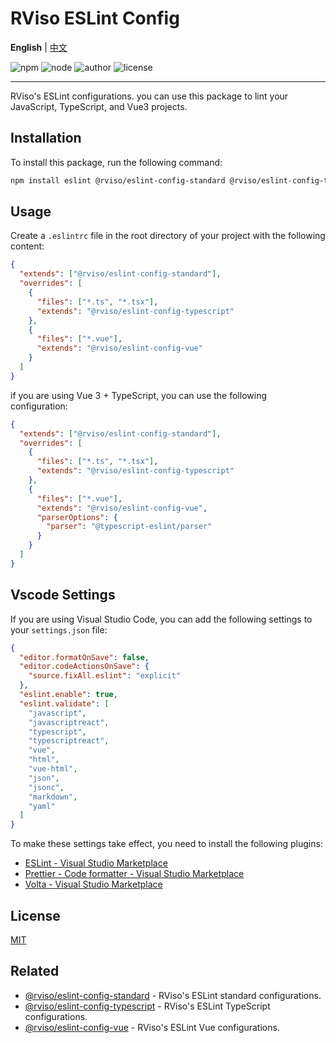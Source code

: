 # RViso ESLint Config

**English** | [中文](./README_zh-CN.md)

![npm](https://img.shields.io/npm/v/@rviso/eslint-config-vue)
![node](https://img.shields.io/badge/node-%5E18.0.0-bluegreen)
![author](https://img.shields.io/badge/author-lingann-purple)
![license](https://img.shields.io/github/license/lingann/blanc-nova-eslint-config)

---

RViso's ESLint configurations. you can use this package to lint your JavaScript, TypeScript, and Vue3 projects.

## Installation

To install this package, run the following command:

```bash
npm install eslint @rviso/eslint-config-standard @rviso/eslint-config-typescript @rviso/eslint-config-vue --save-dev
```

## Usage

Create a `.eslintrc` file in the root directory of your project with the following content:

```json
{
  "extends": ["@rviso/eslint-config-standard"],
  "overrides": [
    {
      "files": ["*.ts", "*.tsx"],
      "extends": "@rviso/eslint-config-typescript"
    },
    {
      "files": ["*.vue"],
      "extends": "@rviso/eslint-config-vue"
    }
  ]
}
```

if you are using Vue 3 + TypeScript, you can use the following configuration:

```json
{
  "extends": ["@rviso/eslint-config-standard"],
  "overrides": [
    {
      "files": ["*.ts", "*.tsx"],
      "extends": "@rviso/eslint-config-typescript"
    },
    {
      "files": ["*.vue"],
      "extends": "@rviso/eslint-config-vue",
      "parserOptions": {
        "parser": "@typescript-eslint/parser"
      }
    }
  ]
}
```

## Vscode Settings

If you are using Visual Studio Code, you can add the following settings to your `settings.json` file:

```json
{
  "editor.formatOnSave": false,
  "editor.codeActionsOnSave": {
    "source.fixAll.eslint": "explicit"
  },
  "eslint.enable": true,
  "eslint.validate": [
    "javascript",
    "javascriptreact",
    "typescript",
    "typescriptreact",
    "vue",
    "html",
    "vue-html",
    "json",
    "jsonc",
    "markdown",
    "yaml"
  ]
}
```

To make these settings take effect, you need to install the following plugins:

- [ESLint - Visual Studio Marketplace](https://marketplace.visualstudio.com/items?itemName=dbaeumer.vscode-eslint)
- [Prettier - Code formatter - Visual Studio Marketplace](https://marketplace.visualstudio.com/items?itemName=esbenp.prettier-vscode)
- [Volta - Visual Studio Marketplace](https://marketplace.visualstudio.com/items?itemName=volta.volta)

## License

[MIT](./LICENSE)

## Related

- [@rviso/eslint-config-standard](https://www.npmjs.com/package/@rviso/eslint-config-standard) - RViso's ESLint standard configurations.
- [@rviso/eslint-config-typescript](https://www.npmjs.com/package/@rviso/eslint-config-typescript) - RViso's ESLint TypeScript configurations.
- [@rviso/eslint-config-vue](https://www.npmjs.com/package/@rviso/eslint-config-vue) - RViso's ESLint Vue configurations.
